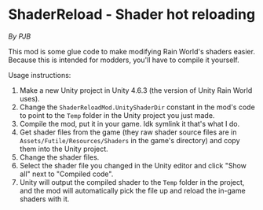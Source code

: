 # ShaderReload - Shader hot reloading
*By PJB*

This mod is some glue code to make modifying Rain World's shaders easier. Because this is intended for modders, you'll have to compile it yourself.

Usage instructions:
1. Make a new Unity project in Unity 4.6.3 (the version of Unity Rain World uses).
2. Change the `ShaderReloadMod.UnityShaderDir` constant in the mod's code to point to the `Temp` folder in the Unity project you just made.
3. Compile the mod, put it in your game. Idk symlink it that's what I do.
4. Get shader files from the game (they raw shader source files are in `Assets/Futile/Resources/Shaders` in the game's directory) and copy them into the Unity project.
5. Change the shader files.
6. Select the shader file you changed in the Unity editor and click "Show all" next to "Compiled code".
7. Unity will output the compiled shader to the `Temp` folder in the project, and the mod will automatically pick the file up and reload the in-game shaders with it.
